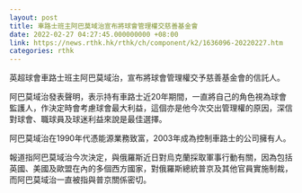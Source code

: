 ```yaml
---
layout: post
title: 車路士班主阿巴莫域治宣布將球會管理權交慈善基金會
date: 2022-02-27 04:27:45.000000000 +08:00
link: https://news.rthk.hk/rthk/ch/component/k2/1636096-20220227.htm
categories: rthk
---
```


英超球會車路士班主阿巴莫域治，宣布將球會管理權交予慈善基金會的信託人。

阿巴莫域治發表聲明，表示持有車路士近20年期間，一直將自己的角色視為球會監護人，作決定時會考慮球會最大利益，這個亦是他今次交出管理權的原因，深信對球會、職球員及球迷利益來說是最佳選擇。

阿巴莫域治在1990年代憑能源業務致富，2003年成為控制車路士的公司擁有人。

報道指阿巴莫域治今次決定，與俄羅斯近日對烏克蘭採取軍事行動有關，因為包括英國、美國及歐盟在內的多個西方國家，對俄羅斯總統普京及其他官員實施制裁，而阿巴莫域治一直被指與普京關係密切。
